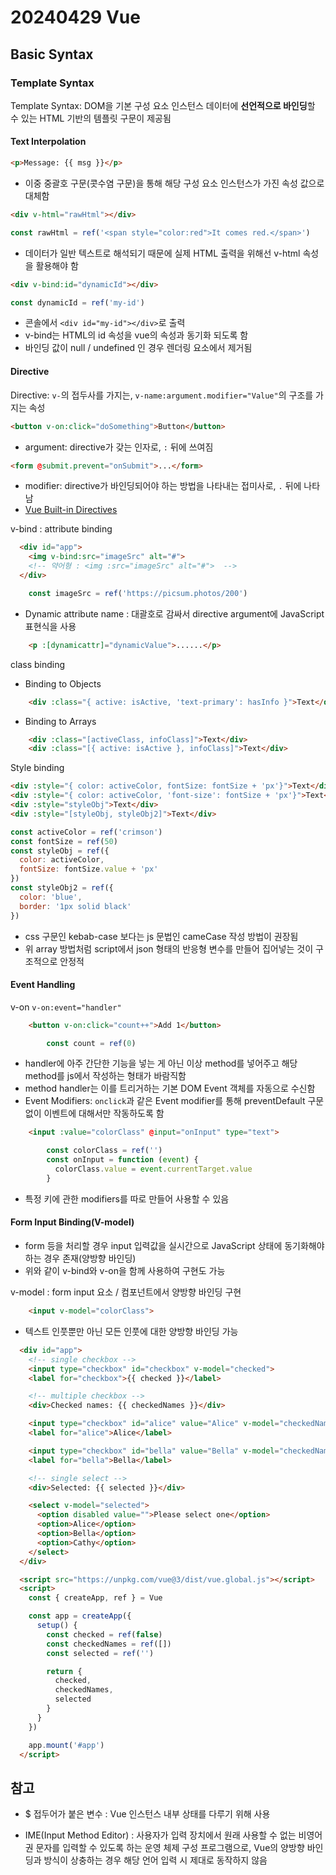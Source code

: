 # 20240429 Vue
## Basic Syntax
### Template Syntax
Template Syntax: DOM을 기본 구성 요소 인스턴스 데이터에 **선언적으로 바인딩**할 수 있는 HTML 기반의 템플릿 구문이 제공됨
#### Text Interpolation
```html
<p>Message: {{ msg }}</p>
```
- 이중 중괄호 구문(콧수염 구문)을 통해 해당 구성 요소 인스턴스가 가진 속성 값으로 대체함
```html
<div v-html="rawHtml"></div>
```
```js
const rawHtml = ref('<span style="color:red">It comes red.</span>')
```
- 데이터가 일반 텍스트로 해석되기 때문에 실제 HTML 출력을 위해선 v-html 속성을 활용해야 함
```html
<div v-bind:id="dynamicId"></div>
```
```js
const dynamicId = ref('my-id')
```
- 콘솔에서 ```<div id="my-id"></div>```로 출력
- v-bind는 HTML의 id 속성을 vue의 속성과 동기화 되도록 함
- 바인딩 값이 null / undefined 인 경우 렌더링 요소에서 제거됨

#### Directive
Directive: ```v-```의 접두사를 가지는, ```v-name:argument.modifier="Value"```의 구조를 가지는 속성
```html
<button v-on:click="doSomething">Button</button>
```
- argument: directive가 갖는 인자로, ```:``` 뒤에 쓰여짐
```html
<form @submit.prevent="onSubmit">...</form>
```
- modifier: directive가 바인딩되어야 하는 방법을 나타내는 접미사로, ```.``` 뒤에 나타남
- [Vue Built-in Directives](https://vuejs.org/api/built-in-directives.html)

v-bind : 
attribute binding

```html
  <div id="app">
    <img v-bind:src="imageSrc" alt="#">
    <!-- 약어형 : <img :src="imageSrc" alt="#">  -->
  </div>
```
```js
    const imageSrc = ref('https://picsum.photos/200')
```
- Dynamic attribute name : 대괄호로 감싸서 directive argument에 JavaScript 표현식을 사용
```html
    <p :[dynamicattr]="dynamicValue">......</p>
```

 class binding
 - Binding to Objects
 ```html
     <div :class="{ active: isActive, 'text-primary': hasInfo }">Text</div>
 ```
 - Binding to Arrays
```html
    <div :class="[activeClass, infoClass]">Text</div>
    <div :class="[{ active: isActive }, infoClass]">Text</div>
```
Style binding
```html
<div :style="{ color: activeColor, fontSize: fontSize + 'px'}">Text</div>
<div :style="{ color: activeColor, 'font-size': fontSize + 'px'}">Text</div>
<div :style="styleObj">Text</div>
<div :style="[styleObj, styleObj2]">Text</div>
```
```js
const activeColor = ref('crimson')
const fontSize = ref(50)
const styleObj = ref({
  color: activeColor,
  fontSize: fontSize.value + 'px'
})
const styleObj2 = ref({
  color: 'blue',
  border: '1px solid black'
})
```
- css 구문인 kebab-case 보다는 js 문법인 cameCase 작성 방법이 권장됨
- 위 array 방법처럼 script에서 json 형태의 반응형 변수를 만들어 집어넣는 것이 구조적으로 안정적

#### Event Handling
v-on
```v-on:event="handler"```
```html
    <button v-on:click="count++">Add 1</button>
```
```js
        const count = ref(0)
```
- handler에 아주 간단한 기능을 넣는 게 아닌 이상 method를 넣어주고 해당 method를 js에서 작성하는 형태가 바람직함
- method handler는 이를 트리거하는 기본 DOM Event 객체를 자동으로 수신함
- Event Modifiers: ```onclick```과 같은 Event modifier를 통해 preventDefault 구문 없이 이벤트에 대해서만 작동하도록 함
```html
    <input :value="colorClass" @input="onInput" type="text">
```
```js
        const colorClass = ref('')
        const onInput = function (event) {
          colorClass.value = event.currentTarget.value
        }
```
- 특정 키에 관한 modifiers를 따로 만들어 사용할 수 있음

#### Form Input Binding(V-model)
- form 등을 처리할 경우 input 입력값을 실시간으로 JavaScript 상태에 동기화해야 하는 경우 존재(양방향 바인딩)
- 위와 같이 v-bind와 v-on을 함께 사용하여 구현도 가능

v-model : form input 요소 / 컴포넌트에서 양방향 바인딩 구현
```html
    <input v-model="colorClass">
```

- 텍스트 인풋뿐만 아닌 모든 인풋에 대한 양방향 바인딩 가능
```html
  <div id="app">
    <!-- single checkbox -->
    <input type="checkbox" id="checkbox" v-model="checked">
    <label for="checkbox">{{ checked }}</label>

    <!-- multiple checkbox -->
    <div>Checked names: {{ checkedNames }}</div>

    <input type="checkbox" id="alice" value="Alice" v-model="checkedNames">
    <label for="alice">Alice</label>

    <input type="checkbox" id="bella" value="Bella" v-model="checkedNames">
    <label for="bella">Bella</label>

    <!-- single select -->
    <div>Selected: {{ selected }}</div>

    <select v-model="selected">
      <option disabled value="">Please select one</option>
      <option>Alice</option>
      <option>Bella</option>
      <option>Cathy</option>
    </select>
  </div>

  <script src="https://unpkg.com/vue@3/dist/vue.global.js"></script>
  <script>
    const { createApp, ref } = Vue

    const app = createApp({
      setup() {
        const checked = ref(false)
        const checkedNames = ref([])
        const selected = ref('')

        return {
          checked,
          checkedNames,
          selected
        }
      }
    })

    app.mount('#app')
  </script>
```
## 참고
- $ 접두어가 붙은 변수 : Vue 인스턴스 내부 상태를 다루기 위해 사용

- IME(Input Method Editor) : 사용자가 입력 장치에서 원래 사용할 수 없는 비영어권 문자를 입력할 수 있도록 하는 운영 체제 구성 프로그램으로, Vue의 양방향 바인딩과 방식이 상충하는 경우 해당 언어 입력 시 제대로 동작하지 않음